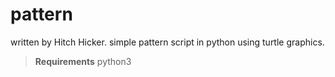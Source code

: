 # pattern
written by Hitch Hicker.
simple pattern script in python using turtle graphics.

>**Requirements**
python3

